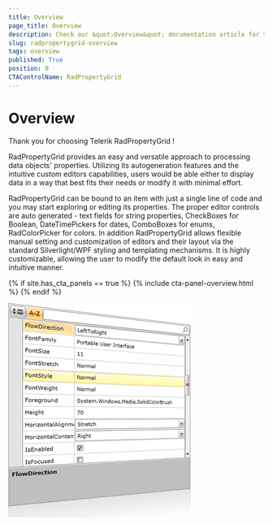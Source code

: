 ```yaml
---
title: Overview
page_title: Overview
description: Check our &quot;Overview&quot; documentation article for the RadPropertyGrid {{ site.framework_name }} control.
slug: radpropertygrid-overview
tags: overview
published: True
position: 0
CTAControlName: RadPropertyGrid
---
```


# Overview

Thank you for choosing Telerik RadPropertyGrid !

RadPropertyGrid provides an easy and versatile approach to processing data objects' properties. Utilizing its autogeneration features and the intuitive custom editors capabilities, users would be able either to display data in a way that best fits their needs or modify it with minimal effort.

RadPropertyGrid can be bound to an item with just a single line of code and you may start exploring or editing its properties. The proper editor controls are auto generated - text fields for string properties, CheckBoxes for Boolean, DateTimePickers for dates, ComboBoxes for enums, RadColorPicker for colors. In addition RadPropertyGrid allows flexible manual setting and customization of editors and their layout via the standard Silverlight/WPF styling and templating mechanisms.  It is highly customizable, allowing the user to modify the default look in easy and intuitive manner.

{% if site.has_cta_panels == true %}
{% include cta-panel-overview.html %}
{% endif %}

 ![WPF RadPropertyGrid Overview](images/RadPropertyGrid_Overview.png)








